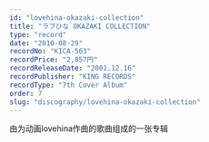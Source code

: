 ```yaml
---
id: "lovehina-okazaki-collection"
title: "ラブひな OKAZAKI COLLECTION"
type: "record"
date: "2010-08-29"
recordNo: "KICA-563"
recordPrice: "2,857円"
recordReleaseDate: "2001.12.16"
recordPublisher: "KING RECORDS"
recordType: "7th Cover Album"
order: 7
slug: "discography/lovehina-okazaki-collection"
---
```


由为动画lovehina作曲的歌曲组成的一张专辑
